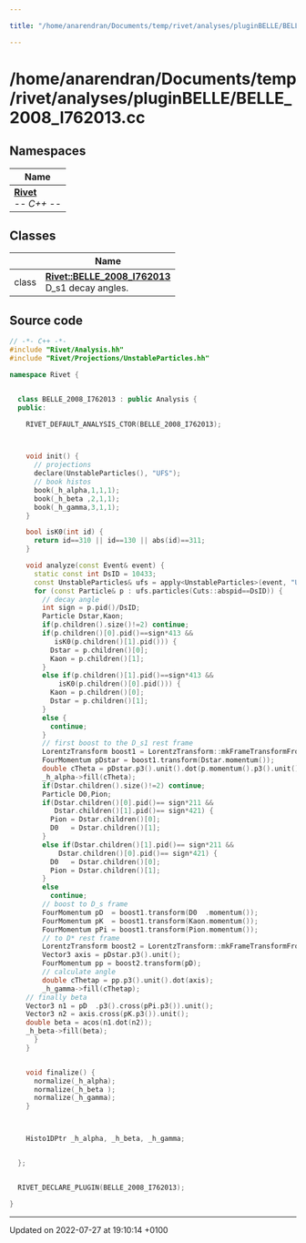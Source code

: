 ```yaml
---

title: "/home/anarendran/Documents/temp/rivet/analyses/pluginBELLE/BELLE_2008_I762013.cc"

---
```


# /home/anarendran/Documents/temp/rivet/analyses/pluginBELLE/BELLE_2008_I762013.cc



## Namespaces

| Name           |
| -------------- |
| **[Rivet](http://example.org/namespaces/namespacerivet/)** <br>-*- C++ -*-  |

## Classes

|                | Name           |
| -------------- | -------------- |
| class | **[Rivet::BELLE_2008_I762013](http://example.org/classes/classrivet_1_1belle__2008__i762013/)** <br>D_s1 decay angles.  |




## Source code

```cpp
// -*- C++ -*-
#include "Rivet/Analysis.hh"
#include "Rivet/Projections/UnstableParticles.hh"

namespace Rivet {


  class BELLE_2008_I762013 : public Analysis {
  public:

    RIVET_DEFAULT_ANALYSIS_CTOR(BELLE_2008_I762013);



    void init() {
      // projections
      declare(UnstableParticles(), "UFS");
      // book histos
      book(_h_alpha,1,1,1);
      book(_h_beta ,2,1,1);
      book(_h_gamma,3,1,1);
    }

    bool isK0(int id) {
      return id==310 || id==130 || abs(id)==311;
    }

    void analyze(const Event& event) {
      static const int DsID = 10433;
      const UnstableParticles& ufs = apply<UnstableParticles>(event, "UFS");
      for (const Particle& p : ufs.particles(Cuts::abspid==DsID)) {
        // decay angle
        int sign = p.pid()/DsID;
        Particle Dstar,Kaon;
        if(p.children().size()!=2) continue;
        if(p.children()[0].pid()==sign*413 &&
           isK0(p.children()[1].pid())) {
          Dstar = p.children()[0];
          Kaon = p.children()[1];
        }
        else if(p.children()[1].pid()==sign*413 &&
            isK0(p.children()[0].pid())) {
          Kaon = p.children()[0];
          Dstar = p.children()[1];
        }
        else {
          continue;
        }
        // first boost to the D_s1 rest frame
        LorentzTransform boost1 = LorentzTransform::mkFrameTransformFromBeta(p.momentum().betaVec());
        FourMomentum pDstar = boost1.transform(Dstar.momentum());
        double cTheta = pDstar.p3().unit().dot(p.momentum().p3().unit());
        _h_alpha->fill(cTheta);
        if(Dstar.children().size()!=2) continue;
        Particle D0,Pion;
        if(Dstar.children()[0].pid()== sign*211 && 
           Dstar.children()[1].pid()== sign*421) {
          Pion = Dstar.children()[0];
          D0   = Dstar.children()[1];
        }
        else if(Dstar.children()[1].pid()== sign*211 && 
            Dstar.children()[0].pid()== sign*421) {
          D0   = Dstar.children()[0];
          Pion = Dstar.children()[1];
        }
        else
          continue;
        // boost to D_s frame
        FourMomentum pD  = boost1.transform(D0  .momentum());
        FourMomentum pK  = boost1.transform(Kaon.momentum());
        FourMomentum pPi = boost1.transform(Pion.momentum());
        // to D* rest frame
        LorentzTransform boost2 = LorentzTransform::mkFrameTransformFromBeta(pDstar.betaVec());
        Vector3 axis = pDstar.p3().unit();
        FourMomentum pp = boost2.transform(pD);
        // calculate angle
        double cThetap = pp.p3().unit().dot(axis);
        _h_gamma->fill(cThetap);
    // finally beta
    Vector3 n1 = pD  .p3().cross(pPi.p3()).unit();
    Vector3 n2 = axis.cross(pK.p3()).unit();
    double beta = acos(n1.dot(n2));
    _h_beta->fill(beta);
      }
    }


    void finalize() {
      normalize(_h_alpha);
      normalize(_h_beta );
      normalize(_h_gamma);
    }



    Histo1DPtr _h_alpha, _h_beta, _h_gamma;


  };


  RIVET_DECLARE_PLUGIN(BELLE_2008_I762013);

}
```


-------------------------------

Updated on 2022-07-27 at 19:10:14 +0100
